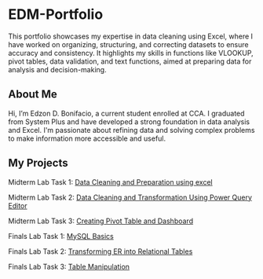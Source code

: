 # EDM-Portfolio
This portfolio showcases my expertise in data cleaning using Excel, where I have worked on organizing, structuring, and correcting datasets to ensure accuracy and consistency. It highlights my skills in functions like VLOOKUP, pivot tables, data validation, and text functions, aimed at preparing data for analysis and decision-making.

## About Me
Hi, I’m Edzon D. Bonifacio, a current student enrolled at CCA. I graduated from System Plus and have developed a strong foundation in data analysis and Excel. I'm passionate about refining data and solving complex problems to make information more accessible and useful.

## My Projects
Midterm Lab Task 1: [Data Cleaning and Preparation using excel](Midterm%20Lab%20Task%201/task1.md)

Midterm Lab Task 2: [Data Cleaning and Transformation Using Power Query Editor ](Midterm%20Lab%20Task%202/task1)

Midterm Lab Task 3: [Creating Pivot Table and Dashboard](Midterm%20Task%203)

Finals Lab Task 1: [MySQL Basics](finals%20lab%task%201)

Finals Lab Task 2: [Transforming ER into Relational Tables](finals%20lab%task%202)

Finals Lab Task 3: [Table Manipulation](finals%20lab%task%203)
